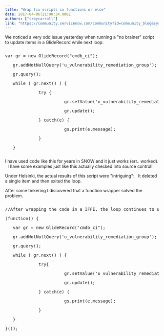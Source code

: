```yaml
---
title: "Wrap fix scripts in functions or else"
date: 2017-04-06T21:00:34.000Z
authors: ["treycarroll"]
link: "https://community.servicenow.com/community?id=community_blog&sys_id=eefd662ddbd0dbc01dcaf3231f9619e1"
---
```

<p>We noticed a very odd issue yesterday when running a "no brainer" script to update items in a GlideRecord while next loop:</p><p></p><pre __default_attr="javascript" __jive_macro_name="code" class="jive_macro_code _jivemacro_uid_14914936183433477 jive_text_macro" data-renderedposition="50_8_1192_192" jivemacro_uid="_14914936183433477" modifiedtitle="true"><p>var gr = new GlideRecord("cmdb_ci");</p><p>   gr.addNotNullQuery('u_vulnerability_remediation_group');</p><p>   gr.query();</p><p></p><p>   while ( gr.next() ) {</p><p>             try {</p><p>                       gr.setValue('u_vulnerability_remediation_group',   '');</p><p>                       gr.update();</p><p>             } catch(e) {</p><p>                       gs.print(e.message);</p><p>             }</p><p>   }</p></pre><p></p><p>I have used code like this for years in SNOW and it just works (err.. worked).   I have some examples just like this actually checked into source control!</p><p></p><p>Under Helsinki, the actual results of this script were "intriguing":   It deleted a single item and then exited the loop.   </p><p></p><p>After some tinkering I discovered that a function wrapper solved the problem.</p><p></p><pre __default_attr="javascript" __jive_macro_name="code" class="jive_macro_code _jivemacro_uid_14914941919196223 jive_text_macro" data-renderedposition="389_8_1192_224" jivemacro_uid="_14914941919196223" modifiedtitle="true"><p>//After wrapping the code in a IFFE, the loop continues to update items as expected.</p><p>(function() {</p><p>   var gr = new GlideRecord("cmdb_ci");</p><p>   gr.addNotNullQuery('u_vulnerability_remediation_group');</p><p>   gr.query();</p><p>   while ( gr.next() ) {</p><p>             try{</p><p>                       gr.setValue('u_vulnerability_remediation_group',   '');</p><p>                       gr.update();</p><p>             } catch(e) {</p><p>                       gs.print(e.message);</p><p>             }</p><p>   }</p><p>}());</p></pre>
